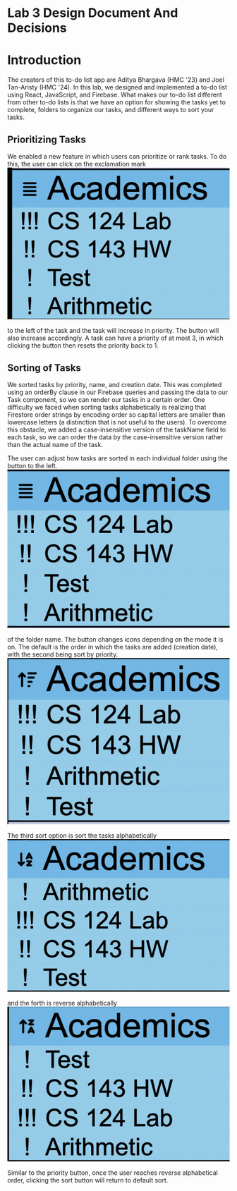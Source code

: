 # Lab 3 Design Document And Decisions

# Introduction
The creators of this to-do list app are Aditya Bhargava (HMC '23) and Joel Tan-Aristy (HMC '24). In this lab, 
we designed and implemented a to-do list using React, JavaScript, and Firebase. What makes our to-do list different
from other to-do lists is that we have an option for showing the tasks yet to complete, folders to organize
our tasks, and different ways to sort your tasks.  

## Prioritizing Tasks
We enabled a new feature in which users can prioritize or rank tasks. To do this, the user can click on the exclamation 
mark ![button](priorityBtn.png) 

to the left of the task and the task will increase in priority. The button will also 
increase accordingly. A task can have a priority of at most 3, in which clicking the button then resets the priority 
back to 1. 

## Sorting of Tasks
We sorted tasks by priority, name, and creation date. This was completed using an orderBy clause in our Firebase queries
and passing the data to our Task component, so we can render our tasks in a certain order. One difficulty we faced when 
sorting tasks alphabetically is realizing that Firestore order strings by encoding order so capital letters are smaller than
lowercase letters (a distinction that is not useful to the users). To overcome this obstacle, we added a case-insensitive version of the 
taskName field to each task, so we can order the data by the case-insensitive version rather than the actual name of the task.  

The user can adjust how tasks are sorted in each individual folder using the button to the left. ![left](unsorted.png) 

of the folder name. The button changes icons depending on the mode it is on. The default is the order in which the tasks are 
added (creation date), with the second being sort by priority.
![priority](prioritySort.png)

The third sort option is sort the tasks alphabetically
![alphabetically](nameSort.png) 

and the forth is reverse alphabetically 
![alphabeticallly](reverseNameSort.png)

Similar to the priority button, once the user reaches reverse alphabetical order, clicking the sort button will return 
to default sort.


